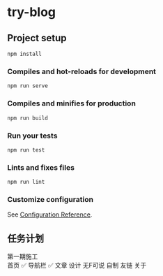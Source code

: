 # try-blog

## Project setup
```
npm install
```

### Compiles and hot-reloads for development
```
npm run serve
```

### Compiles and minifies for production
```
npm run build
```

### Run your tests
```
npm run test
```

### Lints and fixes files
```
npm run lint
```

### Customize configuration
See [Configuration Reference](https://cli.vuejs.org/config/).

## 任务计划
第一期施工  
首页 ✅ 
导航栏 ✅ 
文章 
设计 
无F可说 
自制 
友链 
关于 
